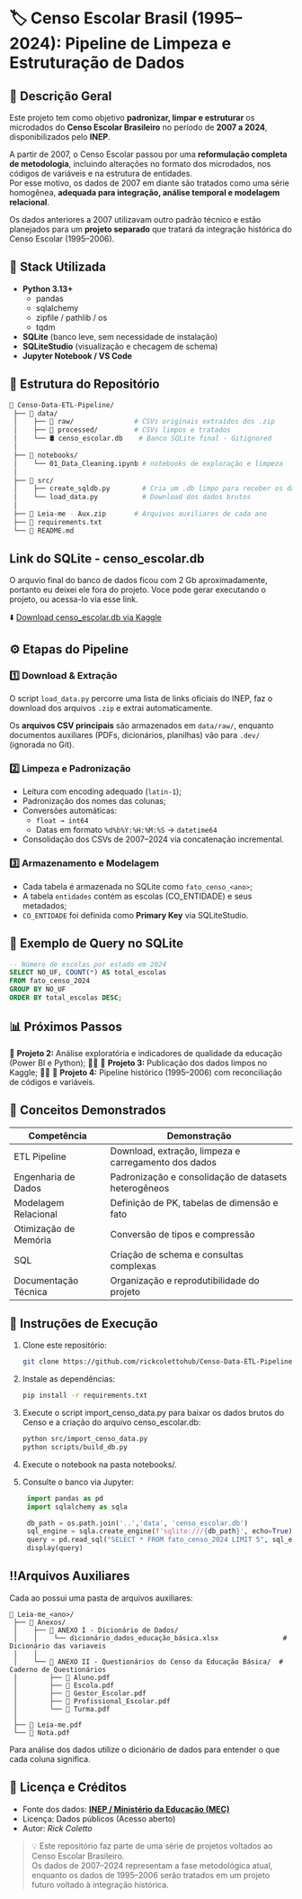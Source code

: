# 🏷️ Censo Escolar Brasil (1995–2024): Pipeline de Limpeza e Estruturação de Dados

## 📘 Descrição Geral

Este projeto tem como objetivo **padronizar, limpar e estruturar** os microdados do **Censo Escolar Brasileiro** no período de **2007 a 2024**, disponibilizados pelo **INEP**.  

A partir de 2007, o Censo Escolar passou por uma **reformulação completa de metodologia**, incluindo alterações no formato dos microdados, nos códigos de variáveis e na estrutura de entidades.  
Por esse motivo, os dados de 2007 em diante são tratados como uma série homogênea, **adequada para integração, análise temporal e modelagem relacional**.  

Os dados anteriores a 2007 utilizavam outro padrão técnico e estão planejados para um **projeto separado** que tratará da integração histórica do Censo Escolar (1995–2006).


## 🧰 Stack Utilizada
- **Python 3.13+**
  - pandas  
  - sqlalchemy  
  - zipfile / pathlib / os  
  - tqdm  
- **SQLite** (banco leve, sem necessidade de instalação)
- **SQLiteStudio** (visualização e checagem de schema)
- **Jupyter Notebook / VS Code**



## 🧩 Estrutura do Repositório
   ```bash
📂 Censo-Data-ETL-Pipeline/ 
    ├── 📂 data/ 
    │    ├── 📂 raw/               # CSVs originais extraídos dos .zip 
    │    ├── 📂 processed/         # CSVs limpos e tratados 
    │    └── 🛢 censo_escolar.db    # Banco SQLite final - Gitignored
    │
    ├── 📓 notebooks/
    │    └── 01_Data_Cleaning.ipynb # notebooks de exploração e limpeza
    │
    ├── 📂 src/ 
    │    ├── create_sqldb.py        # Cria um .db limpo para receber os dados
    │    └── load_data.py           # Download dos dados brutos
    │
    ├── 📂 Leia-me - Aux.zip       # Arquivos auxiliares de cada ano
    ├── 📄 requirements.txt
    └── 📘 README.md 
   ```
## Link do SQLite - censo_escolar.db

O arquvio final do banco de dados ficou com 2 Gb aproximadamente, portanto eu deixei ele fora do projeto. Voce pode gerar executando o projeto, ou acessa-lo via esse link.

⬇️ [Download censo_escolar.db via Kaggle](https://www.kaggle.com/datasets/luizvaladao/inpe-censo-escolar-2007-2024)

## ⚙️ Etapas do Pipeline

### 1️⃣ Download & Extração
O script `load_data.py` percorre uma lista de links oficiais do INEP, faz o download dos arquivos `.zip` e extrai automaticamente.

Os **arquivos CSV principais** são armazenados em `data/raw/`, enquanto documentos auxiliares (PDFs, dicionários, planilhas) vão para `.dev/` (ignorada no Git).

### 2️⃣ Limpeza e Padronização
- Leitura com encoding adequado (`latin-1`);
- Padronização dos nomes das colunas;
- Conversões automáticas:
  - `float → int64`
  - Datas em formato `%d%b%Y:%H:%M:%S` → `datetime64`
- Consolidação dos CSVs de 2007–2024 via concatenação incremental.

### 3️⃣ Armazenamento e Modelagem
- Cada tabela é armazenada no SQLite como `fato_censo_<ano>`;
- A tabela `entidades` contém as escolas (CO_ENTIDADE) e seus metadados;
- `CO_ENTIDADE` foi definida como **Primary Key** via SQLiteStudio.

## 🧮 Exemplo de Query no SQLite
```sql
-- Número de escolas por estado em 2024
SELECT NO_UF, COUNT(*) AS total_escolas
FROM fato_censo_2024
GROUP BY NO_UF
ORDER BY total_escolas DESC;
```

## 📊 Próximos Passos

🔹 **Projeto 2:** Análise exploratória e indicadores de qualidade da educação (Power BI e Python); 🚧🚧
🔹 **Projeto 3:** Publicação dos dados limpos no Kaggle; 🚧🚧
🔹 **Projeto 4:** Pipeline histórico (1995–2006) com reconciliação de códigos e variáveis.

## 🧠 Conceitos Demonstrados

| Competência | Demonstração |
|--------------|--------------|
| ETL Pipeline | Download, extração, limpeza e carregamento dos dados |
| Engenharia de Dados | Padronização e consolidação de datasets heterogêneos |
| Modelagem Relacional | Definição de PK, tabelas de dimensão e fato |
| Otimização de Memória | Conversão de tipos e compressão |
| SQL | Criação de schema e consultas complexas |
| Documentação Técnica | Organização e reprodutibilidade do projeto |

## 💬 Instruções de Execução
1. Clone este repositório:
   ```bash
   git clone https://github.com/rickcolettohub/Censo-Data-ETL-Pipeline.git
    ```

2. Instale as dependências:
    ```bash
    pip install -r requirements.txt
    ```

3. Execute o script import_censo_data.py para baixar os dados brutos do Censo e a criação do arquivo censo_escolar.db:
    ```bash
    python src/import_censo_data.py
    python scripts/build_db.py
    ```

4. Execute o notebook na pasta notebooks/.

5. Consulte o banco via Jupyter:
   ```python
    import pandas as pd
    import sqlalchemy as sqla

    db_path = os.path.join('..','data', 'censo_escolar.db')
    sql_engine = sqla.create_engine(f'sqlite:///{db_path}', echo=True)
    query = pd.read_sql("SELECT * FROM fato_censo_2024 LIMIT 5", sql_engine)
    display(query)
   ```

## ‼️Arquivos Auxiliares
Cada ao possui uma pasta de arquivos auxiliares:
   ```
📂 Leia-me_<ano>/ 
    ├── 📂 Anexos/ 
    │    ├── 📂 ANEXO I - Dicionário de Dados/               
    │    │    └── dicionário_dados_educação_básica.xlsx                # Dicionário das variaveis
    │    │   
    │    └── 📂 ANEXO II - Questionários do Censo da Educação Básica/  # Caderno de Questionários
    │        ├── 📄 Aluno.pdf
    │        ├── 📄 Escola.pdf
    │        ├── 📄 Gestor_Escolar.pdf
    │        ├── 📄 Profissional_Escolar.pdf
    │        └── 📄 Turma.pdf
    │
    ├── 📄 Leia-me.pdf
    └── 📄 Nota.pdf 
   ```

Para análise dos dados utilize o dicionário de dados para entender o que cada coluna significa.

## 🧾 Licença e Créditos
- Fonte dos dados: **[INEP / Ministério da Educação (MEC)](https://www.gov.br/inep/pt-br/acesso-a-informacao/dados-abertos/microdados/censo-escolar)**  
- Licença: Dados públicos (Acesso aberto)
- Autor: *Rick Coletto*

> 💡 Este repositório faz parte de uma série de projetos voltados ao Censo Escolar Brasileiro.  
> Os dados de 2007–2024 representam a fase metodológica atual, enquanto os dados de 1995–2006 serão tratados em um projeto futuro voltado à integração histórica.
